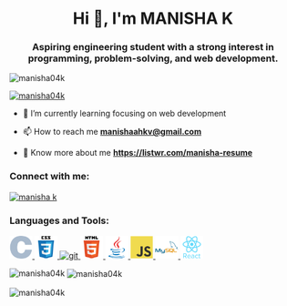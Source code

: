 <h1 align="center">Hi 👋, I'm MANISHA K</h1>
<h3 align="center">Aspiring engineering student with a strong interest in programming, problem-solving, and web development.</h3>

<p align="left"> <img src="https://komarev.com/ghpvc/?username=manisha04k&label=Profile%20views&color=0e75b6&style=flat" alt="manisha04k" /> </p>

<p align="left"> <a href="https://github.com/ryo-ma/github-profile-trophy"><img src="https://github-profile-trophy.vercel.app/?username=manisha04k" alt="manisha04k" /></a> </p>

- 🌱 I’m currently learning focusing on web development

- 📫 How to reach me **manishaahkv@gmail.com**

- 📄 Know more about me  **https://listwr.com/manisha-resume**

<h3 align="left">Connect with me:</h3>
<p align="left">
<a href="https://www.linkedin.com/in/manishakv" target="_blank" rel="noopener noreferrer"><img align="center" src="https://raw.githubusercontent.com/rahuldkjain/github-profile-readme-generator/master/src/images/icons/Social/linked-in-alt.svg" alt="manisha k" height="30" width="40" /></a>
</p>

<h3 align="left">Languages and Tools:</h3>
<p align="left"> <a href="https://www.cprogramming.com/" target="_blank" rel="noreferrer"> <img src="https://raw.githubusercontent.com/devicons/devicon/master/icons/c/c-original.svg" alt="c" width="40" height="40"/> </a> <a href="https://www.w3schools.com/css/" target="_blank" rel="noreferrer"> <img src="https://raw.githubusercontent.com/devicons/devicon/master/icons/css3/css3-original-wordmark.svg" alt="css3" width="40" height="40"/> </a> <a href="https://git-scm.com/" target="_blank" rel="noreferrer"> <img src="https://www.vectorlogo.zone/logos/git-scm/git-scm-icon.svg" alt="git" width="40" height="40"/> </a> <a href="https://www.w3.org/html/" target="_blank" rel="noreferrer"> <img src="https://raw.githubusercontent.com/devicons/devicon/master/icons/html5/html5-original-wordmark.svg" alt="html5" width="40" height="40"/> </a> <a href="https://www.java.com" target="_blank" rel="noreferrer"> <img src="https://raw.githubusercontent.com/devicons/devicon/master/icons/java/java-original.svg" alt="java" width="40" height="40"/> </a> <a href="https://developer.mozilla.org/en-US/docs/Web/JavaScript" target="_blank" rel="noreferrer"> <img src="https://raw.githubusercontent.com/devicons/devicon/master/icons/javascript/javascript-original.svg" alt="javascript" width="40" height="40"/> </a> <a href="https://www.mysql.com/" target="_blank" rel="noreferrer"> <img src="https://raw.githubusercontent.com/devicons/devicon/master/icons/mysql/mysql-original-wordmark.svg" alt="mysql" width="40" height="40"/> </a> <a href="https://reactjs.org/" target="_blank" rel="noreferrer"> <img src="https://raw.githubusercontent.com/devicons/devicon/master/icons/react/react-original-wordmark.svg" alt="react" width="40" height="40"/> </a> </p>

<p><img align="left" src="https://github-readme-stats.vercel.app/api/top-langs?username=manisha04k&show_icons=true&locale=en&layout=compact" alt="manisha04k" /></p>

<p>&nbsp;<img align="center" src="https://github-readme-stats.vercel.app/api?username=manisha04k&show_icons=true&locale=en" alt="manisha04k" /></p>

<p><img align="center" src="https://github-readme-streak-stats.herokuapp.com/?user=manisha04k&" alt="manisha04k" /></p>
